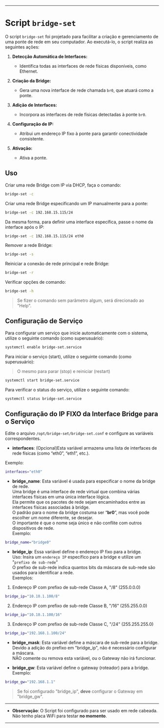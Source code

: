  

---

# Script `bridge-set`

O script `bridge-set` foi projetado para facilitar a criação e gerenciamento de uma ponte de rede em seu computador. Ao executá-lo, o script realiza as seguintes ações:

1. **Detecção Automática de Interfaces:**
   - Identifica todas as interfaces de rede físicas disponíveis, como Ethernet.

2. **Criação da Bridge:**
   - Gera uma nova interface de rede chamada `br0`, que atuará como a ponte.

3. **Adição de Interfaces:**
   - Incorpora as interfaces de rede físicas detectadas à ponte `br0`.

4. **Configuração de IP:**
   - Atribui um endereço IP fixo à ponte para garantir conectividade consistente.

5. **Ativação:**
   - Ativa a ponte.

## Uso

Criar uma rede Bridge com IP via DHCP, faça o comando:

```bash
bridge-set -c
```

Criar uma rede Bridge especificando um IP manualmente para a ponte:

```bash
bridge-set -c 192.168.15.115/24
```

Da mesma forma, para definir uma interface específica, passe o nome da interface após o IP:

```bash
bridge-set -c 192.168.15.115/24 eth0
```

Remover a rede Bridge:

```bash
bridge-set -s
```

Reiniciar a conexão de rede principal e rede Bridge:

```bash
bridge-set -r
```

Verificar opções de comando:

```bash
bridge-set -h
```

>Se fizer o comando sem parâmetro algum, será direcionado ao "Help".

## Configuração de Serviço

Para configurar um serviço que inicie automaticamente com o sistema, utilize o seguinte comando (como superusuário):

```bash
systemctl enable bridge-set.service
```
Para iniciar o serviço (start), utilize o seguinte comando (como superusuário):
>O mesmo para parar (stop) e reiniciar (restart)

```bash
systemctl start bridge-set.service
```

Para verificar o status do serviço, utilize o seguinte comando:

```bash
systemctl status bridge-set.service
```

## Configuração do IP FIXO da Interface Bridge para o Serviço

Edite o arquivo `/opt/bridge-set/bridge-set.conf` e configure as variáveis correspondentes.  

- **interfaces**: (Opcional)Esta variável armazena uma lista de interfaces de rede físicas (como “eth0”, “eth1”, etc.).  
 
Exemplo:  
```bash
interfaces="eth0"  
```

- **bridge_name**: Esta variável é usada para especificar o nome da bridge de rede.  
Uma bridge é uma interface de rede virtual que combina várias interfaces físicas em uma única interface lógica.  
Ela permite que os pacotes de rede sejam encaminhados entre as interfaces físicas associadas à bridge.  
O padrão para o nome da bridge costuma ser “**br0**”, mas você pode escolher um nome diferente, se desejar.   
O importante é que o nome seja único e não conflite com outros dispositivos de rede.  
Exemplo:   
```bash
bridge_name="bridge0"  
```
- **bridge_ip**: Essa variável define o endereço IP fixo para a bridge.  
Uso: Insira um `endereço IP` específico para a bridge e utilize um "`prefixo de sub-rede`"  
O prefixo de sub-rede indica quantos bits da máscara de sub-rede são usados para identificar a rede.  
Exemplos:  
1) Endereço IP com prefixo de sub-rede Classe A, "/8" (255.0.0.0)
```bash
bridge_ip="10.10.1.100/8"
```
2) Endereço IP com prefixo de sub-rede Classe B, "/16" (255.255.0.0)  
```bash
bridge_ip="10.10.1.100/16"
```

3) Endereço IP com prefixo de sub-rede Classe C, "/24" (255.255.255.0)  
```bash
bridge_ip="192.168.1.100/24"
```

- **bridge_mask**: Esta variável define a máscara de sub-rede para a bridge.  
Devido a adição do prefixo em "bridge_ip", não é necessário configurar a máscara.  
NÃO comente ou remova esta variável, ou o Gateway não irá funcionar.  

- **bridge_gw**: Esta variável define o gateway (roteador) para a bridge.  
Exemplo:  
```bash
bridge_gw="192.168.1.1"  
```
>Se foi configurado "bridge_ip", **deve** configurar o Gateway em "bridge_gw".  

---
- **Observação**: O Script foi configurado para ser usado em rede cabeada. Não tenho placa WiFi para testar **no momento**.  
___